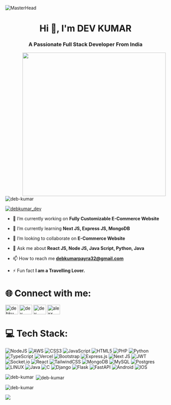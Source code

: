 ![MasterHead](https://cubettech.com/_next/image/?url=https%3A%2F%2Fcubettech.com%2Fwp-content%2Fuploads%2F2021%2F05%2FWEB-Full-Stack-Developer.jpg&w=1920&q=75)

<h1 align="center">Hi 👋, I'm DEV KUMAR</h1>
<h3 align="center">A Passionate Full Stack Developer From India</h3>
<img alt="" align="right" width="450" src="https://cdn.dribbble.com/users/1059583/screenshots/4171367/coding-freak.gif>
<p align="left"> <img src="https://komarev.com/ghpvc/?username=deb-kumar&label=Profile%20views&color=0e75b6&style=flat" alt="deb-kumar" /> </p>

<p align="left"> <a href="https://twitter.com/debkumar_dev" target="blank"><img src="https://img.shields.io/twitter/follow/debkumar_dev?logo=twitter&style=for-the-badge" alt="debkumar_dev" /></a> </p>

- 🔭 I’m currently working on **Fully Customizable E-Commerce Website**

- 🌱 I’m currently learning **Next JS, Express JS, MongoDB**

- 👯 I’m looking to collaborate on **E-Commerce Website**

- 💬 Ask me about **React JS, Node JS, Java Script, Python, Java**

- 📫 How to reach me **debkumarpayra32@gmail.com**

- ⚡ Fun fact **I am a Travelling Lover.**

# 🌐 Connect with me:
<p align="left">
<a href="https://twitter.com/debkumar_dev" target="blank"><img align="center" src="https://raw.githubusercontent.com/rahuldkjain/github-profile-readme-generator/master/src/images/icons/Social/twitter.svg" alt="debkumar_dev" height="30" width="40" /></a>
<a href="https://linkedin.com/in/dev kumar" target="blank"><img align="center" src="https://raw.githubusercontent.com/rahuldkjain/github-profile-readme-generator/master/src/images/icons/Social/linked-in-alt.svg" alt="dev kumar" height="30" width="40" /></a>
<a href="https://fb.com/dev kumar" target="blank"><img align="center" src="https://raw.githubusercontent.com/rahuldkjain/github-profile-readme-generator/master/src/images/icons/Social/facebook.svg" alt="dev kumar" height="30" width="40" /></a>
<a href="https://instagram.com/alexx__285" target="blank"><img align="center" src="https://raw.githubusercontent.com/rahuldkjain/github-profile-readme-generator/master/src/images/icons/Social/instagram.svg" alt="alexx__285" height="30" width="40" /></a>
</p>

# 💻 Tech Stack:
![NodeJS](https://img.shields.io/badge/node.js-6DA55F?style=for-the-badge&logo=node.js&logoColor=white) 
![AWS](https://img.shields.io/badge/AWS-%23FF9900.svg?style=for-the-badge&logo=amazon-aws&logoColor=white) 
![CSS3](https://img.shields.io/badge/css3-%231572B6.svg?style=for-the-badge&logo=css3&logoColor=white) 
![JavaScript](https://img.shields.io/badge/javascript-%23323330.svg?style=for-the-badge&logo=javascript&logoColor=%23F7DF1E) 
![HTML5](https://img.shields.io/badge/html5-%23E34F26.svg?style=for-the-badge&logo=html5&logoColor=white) 
![PHP](https://img.shields.io/badge/php-%23777BB4.svg?style=for-the-badge&logo=php&logoColor=white) 
![Python](https://img.shields.io/badge/python-3670A0?style=for-the-badge&logo=python&logoColor=ffdd54) 
![TypeScript](https://img.shields.io/badge/typescript-%23007ACC.svg?style=for-the-badge&logo=typescript&logoColor=white) 
![Vercel](https://img.shields.io/badge/vercel-%23000000.svg?style=for-the-badge&logo=vercel&logoColor=white) 
![Bootstrap](https://img.shields.io/badge/bootstrap-%23563D7C.svg?style=for-the-badge&logo=bootstrap&logoColor=white) 
![Express.js](https://img.shields.io/badge/express.js-%23404d59.svg?style=for-the-badge&logo=express&logoColor=%2361DAFB) 
![Next JS](https://img.shields.io/badge/Next-black?style=for-the-badge&logo=next.js&logoColor=white) 
![JWT](https://img.shields.io/badge/JWT-black?style=for-the-badge&logo=JSON%20web%20tokens) 
![Socket.io](https://img.shields.io/badge/Socket.io-black?style=for-the-badge&logo=socket.io&badgeColor=010101) 
![React](https://img.shields.io/badge/react-%2320232a.svg?style=for-the-badge&logo=react&logoColor=%2361DAFB) 
![TailwindCSS](https://img.shields.io/badge/tailwindcss-%2338B2AC.svg?style=for-the-badge&logo=tailwind-css&logoColor=white) 
![MongoDB](https://img.shields.io/badge/MongoDB-%234ea94b.svg?style=for-the-badge&logo=mongodb&logoColor=white) 
![MySQL](https://img.shields.io/badge/mysql-%2300f.svg?style=for-the-badge&logo=mysql&logoColor=white) 
![Postgres](https://img.shields.io/badge/postgres-%23316192.svg?style=for-the-badge&logo=postgresql&logoColor=white) 
![LINUX](https://img.shields.io/badge/Linux-FCC624?style=for-the-badge&logo=linux&logoColor=black) 
![Java](https://img.shields.io/badge/java-%23ED8B00.svg?style=for-the-badge&logo=java&logoColor=white) 
![C](https://img.shields.io/badge/c-%2300599C.svg?style=for-the-badge&logo=c&logoColor=white) 
![Django](https://img.shields.io/badge/django-%23092E20.svg?style=for-the-badge&logo=django&logoColor=white) 
![Flask](https://img.shields.io/badge/flask-%23000.svg?style=for-the-badge&logo=flask&logoColor=white) 
![FastAPI](https://img.shields.io/badge/FastAPI-005571?style=for-the-badge&logo=fastapi) 
![Android](https://img.shields.io/badge/Android-3DDC84?style=for-the-badge&logo=android&logoColor=white) 
![IOS](https://img.shields.io/badge/iOS-000000?style=for-the-badge&logo=ios&logoColor=white) 


<p><img align="left" src="https://github-readme-stats.vercel.app/api/top-langs?username=deb-kumar&show_icons=true&locale=en&layout=compact" alt="deb-kumar" /></p>

<p>&nbsp;<img align="center" src="https://github-readme-stats.vercel.app/api?username=deb-kumar&show_icons=true&locale=en" alt="deb-kumar" /></p>

<p><img align="center" src="https://github-readme-streak-stats.herokuapp.com/?user=deb-kumar&" alt="deb-kumar" /></p>

![](https://visitcount.itsvg.in/api?id=Deb-Kumar&label=Profile%20Views&pretty=true)
